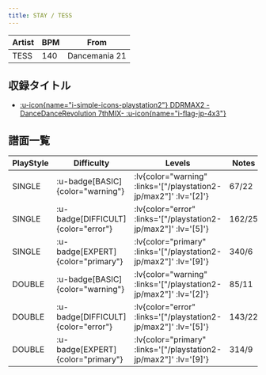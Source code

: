 ```yaml
---
title: STAY / TESS
---
```


|Artist|BPM|From|
|------|---|----|
|TESS|140|Dancemania 21|

## 収録タイトル

- [ :u-icon{name="i-simple-icons-playstation2"} DDRMAX2 -DanceDanceRevolution 7thMIX- :u-icon{name="i-flag-jp-4x3"} ](/playstation2-jp/max2)

## 譜面一覧

|PlayStyle|Difficulty|Levels|Notes|Movie|
|---------|----------|------|-----|-----|
|SINGLE| :u-badge[BASIC]{color="warning"} | :lv{color="warning" :links='["/playstation2-jp/max2"]' :lv='[2]'} |67/22||
|SINGLE| :u-badge[DIFFICULT]{color="error"} | :lv{color="error" :links='["/playstation2-jp/max2"]' :lv='[5]'} |162/25||
|SINGLE| :u-badge[EXPERT]{color="primary"} | :lv{color="primary" :links='["/playstation2-jp/max2"]' :lv='[9]'} |340/6||
|DOUBLE| :u-badge[BASIC]{color="warning"} | :lv{color="warning" :links='["/playstation2-jp/max2"]' :lv='[2]'} |85/11||
|DOUBLE| :u-badge[DIFFICULT]{color="error"} | :lv{color="error" :links='["/playstation2-jp/max2"]' :lv='[5]'} |143/22||
|DOUBLE| :u-badge[EXPERT]{color="primary"} | :lv{color="primary" :links='["/playstation2-jp/max2"]' :lv='[9]'} |314/9||
